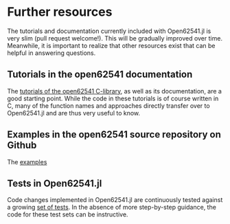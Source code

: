 # Further resources 
The tutorials and documentation currently included with Open62541.jl is very slim 
(pull request welcome!). This will be gradually improved over time. Meanwhile, it 
is important to realize that other resources exist that can be helpful in answering 
questions. 

## Tutorials in the open62541 documentation
The [tutorials of the open62541 C-library](https://www.open62541.org/doc/master/tutorials.html), 
as well as its documentation, are a good starting point. While the code in these 
tutorials is of course written in C, many of the function names and approaches 
directly transfer over to Open62541.jl and are thus very useful to know.

## Examples in the open62541 source repository on Github
The [examples](https://github.com/open62541/open62541/tree/master/examples)

## Tests in Open62541.jl
Code changes implemented in Open62541.jl are continuously tested against a growing 
[set of tests](https://github.com/martinkosch/Open62541.jl/tree/main/test). In the absence of more step-by-step guidance, the code for these test sets can be instructive.
